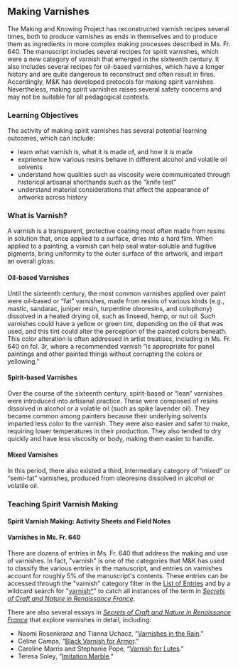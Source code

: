 ## Making Varnishes

The Making and Knowing Project has reconstructed varnish recipes several times, both to produce varnishes as ends in themselves and to produce them as ingredients in more complex making processes described in Ms. Fr. 640. The manuscript includes several recipes for spirit varnishes, which were a new category of varnish that emerged in the sixteenth century. It also includes several recipes for oil-based varnishes, which have a longer history and are quite dangerous to reconstruct and often result in fires. Accordingly, M&K has developed protocols for making spirit varnishes. Nevertheless, making spirit varnishes raises several safety concerns and may not be suitable for all pedagogical contexts.


### Learning Objectives
The activity of making spirit varnishes has several potential learning outcomes, which can include:
- learn what varnish is, what it is made of, and how it is made
- exprience how various resins behave in different alcohol and volatile oil solvents
- understand how qualities such as viscosity were communicated through historical artisanal shorthands such as the "knife test"
- understand material considerations that affect the appearance of artworks across history


### What is Varnish?
A varnish is a transparent, protective coating most often made from resins in solution that, once applied to a surface, dries into a hard film. When applied to a painting, a varnish can help seal water-soluble and fugitive pigments, bring uniformity to the outer surface of the artwork, and impart an overall gloss. 

#### Oil-based Varnishes
Until the sixteenth century, the most common varnishes applied over paint were oil-based or “fat” varnishes, made from resins of various kinds (e.g., mastic, sandarac, juniper resin, turpentine oleoresins, and colophony) dissolved in a heated drying oil, such as linseed, hemp, or nut oil. Such varnishes could have a yellow or green tint, depending on the oil that was used, and this tint could alter the perception of the painted colors beneath. This color alteration is often addressed in artist treatises, including in Ms. Fr. 640 on fol. 3r, where a recommended varnish “is appropriate for panel paintings and other painted things without corrupting the colors or yellowing.”

#### Spirit-based Varnishes
Over the course of the sixteenth century, spirit-based or “lean” varnishes were introduced into artisanal practice. These were composed of resins dissolved in alcohol or a volatile oil (such as spike lavender oil). They became common among painters because their underlying solvents imparted less color to the varnish. They were also easier and safer to make, requiring lower temperatures in their production. They also tended to dry quickly and have less viscosity or body, making them easier to handle. 

#### Mixed Varnishes
In this period, there also existed a third, intermediary category of “mixed” or “semi-fat” varnishes, produced from oleoresins dissolved in alcohol or volatile oil. 


### Teaching Spirit Varnish Making

#### Spirit Varnish Making: Activity Sheets and Field Notes

#### Varnishes in Ms. Fr. 640
There are dozens of entries in Ms. Fr. 640 that address the making and use of varnishes. In fact, "varnish" is one of the categories that M&K has used to classify the various entries in the manuscript, and entries on varnishes account for roughly 5% of the manuscript's contents. These entries can be accessed through the "varnish" category filter in the [List of Entries](https://edition640.makingandknowing.org/#/entries) and by a wildcard search for "[varnish\*](https://edition640.makingandknowing.org/#/search?q=varnish*)" to catch all instances of the term in [_Secrets of Craft and Nature in Renaissance France_](https://edition640.makingandknowing.org/#/).


There are also several essays in [_Secrets of Craft and Nature in Renaissance France_](https://edition640.makingandknowing.org/#/) that explore varnishes in detail, including:
- Naomi Rosenkranz and Tianna Uchacz, "[Varnishes in the Rain](https://edition640.makingandknowing.org/#/essays/ann_517_ad_20)."
- Celine Camps, “[Black Varnish for Armor](https://edition640.makingandknowing.org/#/essays/ann_071_fa_18).”
- Caroline Marris and Stephanie Pope, “[Varnish for Lutes](https://edition640.makingandknowing.org/#/essays/ann_019_sp_15).”
- Teresa Soley, “[Imitation Marble](https://edition640.makingandknowing.org/#/essays/ann_040_sp_16).”
